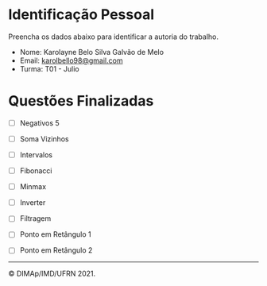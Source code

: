 ﻿# Identificação Pessoal

Preencha os dados abaixo para identificar a autoria do trabalho.

- Nome: Karolayne Belo Silva Galvão de Melo
- Email: karolbello98@gmail.com
- Turma: T01 - Julio

# Questões Finalizadas

- [ ] Negativos 5
- [ ] Soma Vizinhos
- [ ] Intervalos
- [ ] Fibonacci
- [ ] Minmax
- [ ] Inverter
- [ ] Filtragem
- [ ] Ponto em Retângulo 1
- [ ] Ponto em Retângulo 2


--------
&copy; DIMAp/IMD/UFRN 2021.
